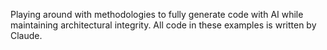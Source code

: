 Playing around with methodologies to fully generate code with AI while maintaining architectural integrity. All code in these examples is written by Claude.
